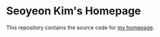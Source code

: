 # Seoyeon Kim's Homepage

This repository contains the source code for [my homepage](https://southflame.github.io).